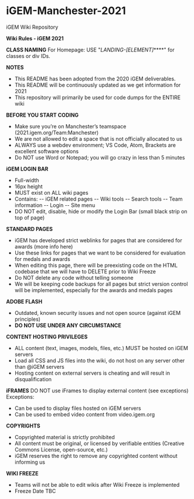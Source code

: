 # iGEM-Manchester-2021
iGEM Wiki Repository

**Wiki Rules - iGEM 2021**

**CLASS NAMING**
For Homepage: USE "_LANDING-[ELEMENT]_****" for classes or div IDs.

**NOTES**
- This README has been adopted from the 2020 iGEM deliverables.
- This README will be continuously updated as we get information for 2021
- This repository will primarily be used for code dumps for the ENTIRE wiki

**BEFORE YOU START CODING**
- Make sure you’re on Manchester’s teamspace (2021.igem.org/Team:Manchester)
- We are not allowed to edit a space that is not officially allocated to us
- ALWAYS use a webdev environment; VS Code, Atom, Brackets are excellent software options
- Do NOT use Word or Notepad; you will go crazy in less than 5 minutes

**iGEM LOGIN BAR**
- Full-width
- 16px height
- MUST exist on ALL wiki pages
- Contains:
-- iGEM related pages
-- Wiki tools
-- Search tools
-- Team information
-- Login 
-- Site menu
- DO NOT edit, disable, hide or modify the Login Bar (small black strip on top of page)

**STANDARD PAGES**
- iGEM has developed strict weblinks for pages that are considered for awards (more info here)
- Use these links for pages that we want to be considered for evaluation for medals and awards
- When editing this page, there will be preexisting code on the HTML codebase that we will have to DELETE prior to Wiki Freeze
- Do NOT delete any code without telling someone
- We will be keeping code backups for all pages but strict version control will be implemented, especially for the awards and medals pages

**ADOBE FLASH**
- Outdated, known security issues and not open source (against iGEM principles)
- **DO NOT USE UNDER ANY CIRCUMSTANCE**

**CONTENT HOSTING PRIVILEGES**
- ALL content (text, images, models, files, etc.) MUST be hosted on iGEM servers
- Load all CSS and JS files into the wiki, do not host on any server other than @iGEM servers
- Hosting content on external servers is cheating and will result in disqualification

**iFRAMES**
DO NOT use iFrames to display external content (see exceptions)
Exceptions:
- Can be used to display files hosted on iGEM servers
- Can be used to embed video content from video.igem.org

**COPYRIGHTS**
- Copyrighted material is strictly prohibited
- All content must be original, or licensed by verifiable entities (Creative Commons License, open-source, etc.)
- iGEM reserves the right to remove any copyrighted content without informing us

**WIKI FREEZE**
- Teams will not be able to edit wikis after Wiki Freeze is implemented
- Freeze Date TBC

